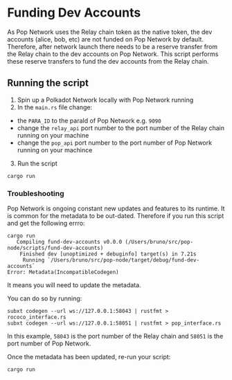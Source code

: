 # Funding Dev Accounts

As Pop Network uses the Relay chain token as the native token, the dev accounts (alice, bob, etc) are not funded on Pop Network by default.
Therefore, after network launch there needs to be a reserve transfer from the Relay chain to the dev accounts on Pop Network.
This script performs these reserve transfers to fund the dev accounts from the Relay chain.

## Running the script

1. Spin up a Polkadot Network locally with Pop Network running
2. In the `main.rs` file change:
- the `PARA_ID` to the paraId of Pop Network e.g. `9090`
- change the `relay_api` port number to the port number of the Relay chain running on your machine
- change the `pop_api` port number to the port number of Pop Network running on your machince
3. Run the script

```
cargo run
```

### Troubleshooting

Pop Network is ongoing constant new updates and features to its runtime. It is common for the metadata to be out-dated.
Therefore if you run this script and get the following errro:
```
cargo run
   Compiling fund-dev-accounts v0.0.0 (/Users/bruno/src/pop-node/scripts/fund-dev-accounts)
    Finished dev [unoptimized + debuginfo] target(s) in 7.21s
     Running `/Users/bruno/src/pop-node/target/debug/fund-dev-accounts`
Error: Metadata(IncompatibleCodegen)
```

It means you will need to update the metadata.

You can do so by running:
```
subxt codegen --url ws://127.0.0.1:58043 | rustfmt > rococo_interface.rs
subxt codegen --url ws://127.0.0.1:58051 | rustfmt > pop_interface.rs
```

In this example, `58043` is the port number of the Relay chain and `58051` is the port number of Pop Network.

Once the metadata has been updated, re-run your script:
```
cargo run
```


